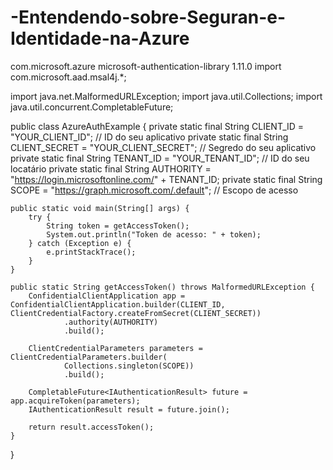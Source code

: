 # -Entendendo-sobre-Seguran-e-Identidade-na-Azure
<dependency>
    <groupId>com.microsoft.azure</groupId>
    <artifactId>microsoft-authentication-library</artifactId>
    <version>1.11.0</version>
</dependency>
import com.microsoft.aad.msal4j.*;

import java.net.MalformedURLException;
import java.util.Collections;
import java.util.concurrent.CompletableFuture;

public class AzureAuthExample {
    private static final String CLIENT_ID = "YOUR_CLIENT_ID"; // ID do seu aplicativo
    private static final String CLIENT_SECRET = "YOUR_CLIENT_SECRET"; // Segredo do seu aplicativo
    private static final String TENANT_ID = "YOUR_TENANT_ID"; // ID do seu locatário
    private static final String AUTHORITY = "https://login.microsoftonline.com/" + TENANT_ID;
    private static final String SCOPE = "https://graph.microsoft.com/.default"; // Escopo de acesso

    public static void main(String[] args) {
        try {
            String token = getAccessToken();
            System.out.println("Token de acesso: " + token);
        } catch (Exception e) {
            e.printStackTrace();
        }
    }

    public static String getAccessToken() throws MalformedURLException {
        ConfidentialClientApplication app = ConfidentialClientApplication.builder(CLIENT_ID, ClientCredentialFactory.createFromSecret(CLIENT_SECRET))
                .authority(AUTHORITY)
                .build();

        ClientCredentialParameters parameters = ClientCredentialParameters.builder(
                Collections.singleton(SCOPE))
                .build();

        CompletableFuture<IAuthenticationResult> future = app.acquireToken(parameters);
        IAuthenticationResult result = future.join();

        return result.accessToken();
    }
}
